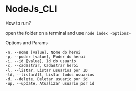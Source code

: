 # NodeJs_CLI


How to run?

open the folder on a terminal and
use `node index <options>` 

Options and Params

`-n, --nome [value], Nome do heroi`<br>
`-p, --poder [value], Poder do heroi`<br>
`-i, --id [value], Id do usuario`<br>
`-c, --cadastrar, Cadastrar heroi`<br>
`-l, --listar, Listar usuarios por ID`<br>
`-lA, --listarAll, Listar todos usuarios`<br>
`-d, --delete, Deletar usuario por id`<br>
`-up, --update, Atualizar usuario por id`<br>